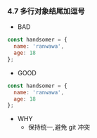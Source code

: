 ### 4.7 多行对象结尾加逗号

- BAD

```javascript
const handsomer = {
  name: 'ranwawa',
  age: 18
};
```

- GOOD

```javascript
const handsomer = {
  name: 'ranwawa',
  age: 18
};
```

- WHY
  - 保持统一,避免 git 冲突

